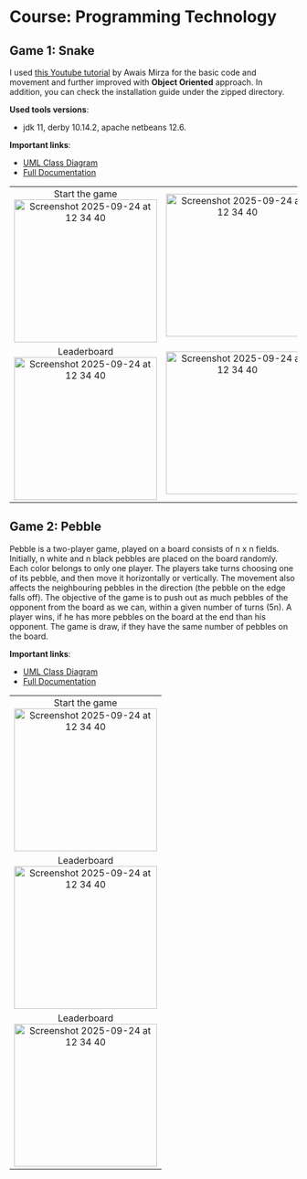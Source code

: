 # Course: Programming Technology

## Game 1: Snake


I used [this Youtube tutorial](https://www.youtube.com/watch?v=_SqnzvJuKiA) by Awais Mirza for the basic code and movement and further improved with **Object Oriented** approach. In addition, you can check the installation guide under the zipped directory.

__Used tools versions__:
- jdk 11, derby 10.14.2, apache netbeans 12.6.

__Important links__:
- [UML Class Diagram](https://github.com/khongorzulkhenchbish/ELTE_course_projects/blob/main/programming_technology/khongorzul-Snake/snake-class-diagram.png)
- [Full Documentation](https://github.com/khongorzulkhenchbish/ELTE_course_projects/blob/main/programming_technology/khongorzul-Snake/khongorzul-assignments-3.pdf)


<table>
  <tr>
    <td align="center">
      Start the game
      <br>
      <img src="https://github.com/user-attachments/assets/88c68373-c11d-48b8-9681-c2778361da1b" alt="Screenshot 2025-09-24 at 12 34 40" height="250">
    </td>
    <td align="center">
      <img src="https://github.com/user-attachments/assets/7f713725-8454-48d3-b12a-41657192674d" alt="Screenshot 2025-09-24 at 12 34 40" height="250">
    </td>
  </tr>
  <tr>
    <td align="center">
      Leaderboard<br>
      <img src="https://github.com/user-attachments/assets/cd6a6598-fc2e-41ec-8330-a3ea0354141e" alt="Screenshot 2025-09-24 at 12 34 40" height="250">
    </td>
    <td align="center">
      <img src="https://github.com/user-attachments/assets/987b8869-8069-4497-aab1-90f8c3801bfb" alt="Screenshot 2025-09-24 at 12 34 40" height="250">
    </td>
  </tr>
</table>


## Game 2: Pebble


Pebble is a two-player game, played on a board consists of n x n fields. Initially, n white and n
black pebbles are placed on the board randomly. Each color belongs to only one player. The
players take turns choosing one of its pebble, and then move it horizontally or vertically. The
movement also affects the neighbouring pebbles in the direction (the pebble on the edge falls
off). The objective of the game is to push out as much pebbles of the opponent from the board
as we can, within a given number of turns (5n). A player wins, if he has more pebbles on the
board at the end than his opponent. The game is draw, if they have the same number of
pebbles on the board.

__Important links__:
- [UML Class Diagram](https://github.com/khongorzulkhenchbish/ELTE_course_projects/blob/main/programming_technology/khongorzul-Snake/workspace/snake-class-diagram.png)
- [Full Documentation](https://github.com/khongorzulkhenchbish/ELTE_course_projects/blob/main/programming_technology/khongorzul-Snake/workspace/khongorzul-assignments-3.pdf)


<table>
  <tr>
    <td align="center">
      Start the game<br>
      <img src="https://github.com/user-attachments/assets/88c68373-c11d-48b8-9681-c2778361da1b" alt="Screenshot 2025-09-24 at 12 34 40" height="250">
    </td>
  </tr>
  <tr>
    <td align="center">
      Leaderboard<br>
      <img src="https://github.com/user-attachments/assets/cd6a6598-fc2e-41ec-8330-a3ea0354141e" alt="Screenshot 2025-09-24 at 12 34 40" height="250">
    </td>
  </tr>
  <tr>
    <td align="center">
      Leaderboard<br>
      <img src="https://github.com/user-attachments/assets/cd6a6598-fc2e-41ec-8330-a3ea0354141e" alt="Screenshot 2025-09-24 at 12 34 40" height="250">
    </td>
  </tr>
</table>